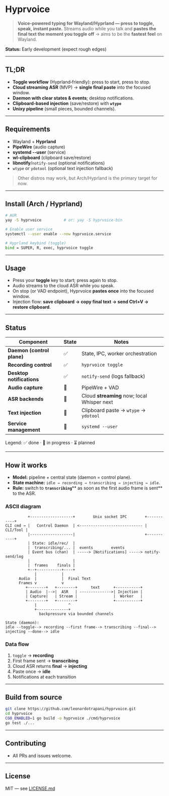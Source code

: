# Hyprvoice

> **Voice‑powered typing for Wayland/Hyprland — press to toggle, speak, instant paste.**
> Streams audio while you talk and **pastes the final text the moment you toggle off** → aims to be the **fastest feel** on Wayland.

**Status:** Early development (expect rough edges)

---

## TL;DR

- **Toggle workflow** (Hyprland‑friendly): press to start, press to stop.
- **Cloud streaming ASR** (MVP) → **single final paste** into the focused window.
- **Daemon with clear states & events**; desktop notifications.
- **Clipboard‑based injection** (save/restore) with **`wtype`**
- **Unixy pipeline** (small pieces, bounded channels).

---

## Requirements

- Wayland + **Hyprland**
- **PipeWire** (audio capture)
- **systemd --user** (service)
- **wl-clipboard** (clipboard save/restore)
- **libnotify**/`notify-send` (optional notifications)
- `wtype` or `ydotool` (optional text injection fallback)

> Other distros may work, but Arch/Hyprland is the primary target for now.

---

## Install (Arch / Hyprland)

```bash
# AUR
yay -S hyprvoice          # or: yay -S hyprvoice-bin

# Enable user service
systemctl --user enable --now hyprvoice.service

# Hyprland keybind (toggle)
bind = SUPER, R, exec, hyprvoice toggle
```

---

## Usage

- Press your **toggle** key to start; press again to stop.
- Audio streams to the cloud ASR while you speak.
- On stop (or VAD endpoint), Hyprvoice **pastes once** into the focused window.
- Injection flow: **save clipboard → copy final text → send Ctrl+V → restore clipboard**.

---

## Status

| Component                  | State | Notes                                       |
| -------------------------- | ----- | ------------------------------------------- |
| **Daemon (control plane)** | ✅    | State, IPC, worker orchestration            |
| **Recording control**      | ✅    | `hyprvoice toggle`                          |
| **Desktop notifications**  | ✅    | `notify-send` (logs fallback)               |
| **Audio capture**          | 🔄    | PipeWire + VAD                              |
| **ASR backends**           | 🔄    | Cloud **streaming** now; local Whisper next |
| **Text injection**         | 🔄    | Clipboard paste → `wtype` → `ydotool`       |
| **Service management**     | 🔄    | `systemd --user`                            |

Legend: ✅ done · 🔄 in progress · ⏳ planned

---

## How it works

- **Model:** pipeline + central state (daemon = control plane).
- **State machine:** `idle → recording → transcribing → injecting → idle`.
- **Rule:** switch to **`transcribing`**\*\* as soon as the first audio frame is sent\*\* to the ASR.

### ASCII diagram

```
          +-------------------+        Unix socket IPC        +-----------+
CLI cmd → |   Control Daemon  | <---------------------------- |  CLI/Tool |
          |-------------------|                               +-----------+
          | State: idle/rec/  |
          |  transcribing/... |  events        events
          | Event bus (chan)  | -----> [Notifications] -----> notify-send/log
          |                   |
          |  frames    finals |
          +--+-----------+----+
             |           |
      Audio  |           |  Final Text
      Frames v           v
         +--------+   +--------+      text      +-----------+
         | Audio  |-->|  ASR   | -------------->| Injection |
         | Capture|   | Stream |                |  Worker   |
         +--------+   +--------+                +-----------+
             |              ^
             +--------------+
               backpressure via bounded channels

State (daemon):
idle --toggle--> recording --first frame--> transcribing --final--> injecting --done--> idle
```

### Data flow

1. `toggle` → **recording**
2. First frame sent → **transcribing**
3. Cloud ASR returns **final** → **injecting**
4. Paste once → **idle**
5. Notifications at each transition

---

## Build from source

```bash
git clone https://github.com/leonardotrapani/hyprvoice.git
cd hyprvoice
CGO_ENABLED=1 go build -o hyprvoice ./cmd/hyprvoice
go test ./...
```

---

## Contributing

- All PRs and issues welcome.

---

## License

MIT — see [LICENSE.md](LICENSE.md)
